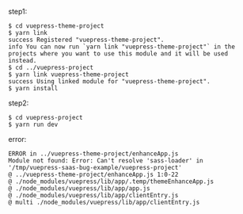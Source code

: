step1:

    $ cd vuepress-theme-project
    $ yarn link
    success Registered "vuepress-theme-project".
    info You can now run `yarn link "vuepress-theme-project"` in the projects where you want to use this module and it will be used instead.
    $ cd ../vuepress-project
    $ yarn link vuepress-theme-project
    success Using linked module for "vuepress-theme-project".
    $ yarn install

step2:

    $ cd vuepress-project
    $ yarn run dev

error:

    ERROR in ../vuepress-theme-project/enhanceApp.js
    Module not found: Error: Can't resolve 'sass-loader' in '/tmp/vuepress-saas-bug-example/vuepress-project'
    @ ../vuepress-theme-project/enhanceApp.js 1:0-22
    @ ./node_modules/vuepress/lib/app/.temp/themeEnhanceApp.js
    @ ./node_modules/vuepress/lib/app/app.js
    @ ./node_modules/vuepress/lib/app/clientEntry.js
    @ multi ./node_modules/vuepress/lib/app/clientEntry.js

